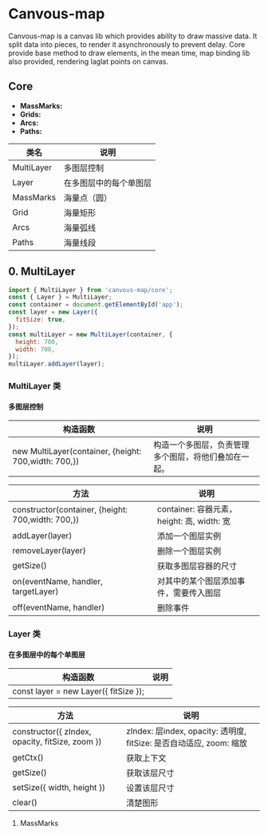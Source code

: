 # Canvous-map

Canvous-map is a canvas lib which provides ability to draw massive data.
It split data into pieces, to render it asynchronously to prevent delay.
Core provide base method to draw elements, in the mean time,
map binding lib also provided, rendering laglat points on canvas.   

## Core
* **MassMarks:** 
* **Grids:** 
* **Arcs:** 
* **Paths:** 

| 类名 | 说明 |
|------|-----|
| MultiLayer | 多图层控制 |
| Layer | 在多图层中的每个单图层 |
| MassMarks | 海量点（圆） |
| Grid | 海量矩形 |
| Arcs | 海量弧线 |
| Paths | 海量线段 |

## 0. MultiLayer
```js
import { MultiLayer } from 'canvous-map/core';
const { Layer } = MultiLayer;
const container = document.getElementById('app');
const layer = new Layer({
  fitSize: true,
});
const multiLayer = new MultiLayer(container, {
  height: 700,
  width: 700,
});
multiLayer.addLayer(layer);
```
### MultiLayer 类
#### 多图层控制
| 构造函数 | 说明 |
| ---- | ---- |
| new MultiLayer(container, {height: 700,width: 700,}) | 构造一个多图层，负责管理多个图层，将他们叠加在一起。 |

| 方法 | 说明 |
| ---- | ---- |
| constructor(container, {height: 700,width: 700,}) | container: 容器元素，height: 高, width: 宽 |
| addLayer(layer) | 添加一个图层实例 |
| removeLayer(layer) | 删除一个图层实例 |
| getSize() | 获取多图层容器的尺寸 |
| on(eventName, handler, targetLayer) | 对其中的某个图层添加事件，需要传入图层 |
| off(eventName, handler) | 删除事件 |

### Layer 类
#### 在多图层中的每个单图层
| 构造函数 | 说明 |
| ---- | ---- |
|const layer = new Layer({ fitSize }); |  |

| 方法 | 说明 |
| ---- | ---- |
| constructor({ zIndex, opacity, fitSize, zoom }) | zIndex: 层index, opacity: 透明度, fitSize: 是否自动适应, zoom: 缩放 |
| getCtx() | 获取上下文 |
| getSize() | 获取该层尺寸 |
| setSize({ width, height }) | 设置该层尺寸 |
| clear() | 清楚图形 |

1. MassMarks
```js
    
```
